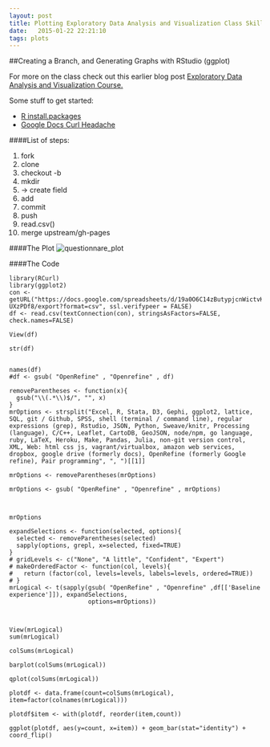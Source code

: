 ```yaml
---
layout: post
title: Plotting Exploratory Data Analysis and Visualization Class Skills in RStudio
date:   2015-01-22 22:21:10
tags: plots 
---
```



##Creating a Branch, and Generating Graphs with RStudio (ggplot)

For more on the class check out this earlier blog post [Exploratory Data Analysis and Visualization Course.](http://nygeog.github.io/data/science/columbia/idse/2015/01/21/exploratory-data-analysis-and-visualization.html)

Some stuff to get started:

* [R install.packages](http://math.usask.ca/~longhai/software/installrpkg.html)
* [Google Docs Curl Headache](http://www.r-bloggers.com/a-tiny-rcurl-headache/)

####List of steps:	

1. fork
2. clone
3. checkout -b <name>
4. mkdir
5. -> create field
6. add 
7. commit
8. push
9. read.csv()
10. merge upstream/gh-pages

####The Plot
![questionnare_plot](https://raw.githubusercontent.com/nygeog/nygeog.github.com/master/img/skills_plot.png)

####The Code	
	
	library(RCurl)
	library(ggplot2)
	con <- getURL("https://docs.google.com/spreadsheets/d/19a0O6C14zButypjcnWictvKWeyPjPjQdrps-UXzPDf8/export?format=csv", ssl.verifypeer = FALSE)
	df <- read.csv(textConnection(con), stringsAsFactors=FALSE, check.names=FALSE)

	View(df)

	str(df)


	names(df)
	#df <- gsub( "OpenRefine" , "Openrefine" , df)

	removeParentheses <- function(x){
	  gsub("\\(.*\\)$/", "", x)
	}
	mrOptions <- strsplit("Excel, R, Stata, D3, Gephi, ggplot2, lattice, SQL, git / Github, SPSS, shell (terminal / command line), regular expressions (grep), Rstudio, JSON, Python, Sweave/knitr, Processing (language), C/C++, Leaflet, CartoDB, GeoJSON, node/npm, go language, ruby, LaTeX, Heroku, Make, Pandas, Julia, non-git version control, XML, Web: html css js, vagrant/virtualbox, amazon web services, dropbox, google drive (formerly docs), OpenRefine (formerly Google refine), Pair programming", ", ")[[1]]

	mrOptions <- removeParentheses(mrOptions)

	mrOptions <- gsub( "OpenRefine" , "Openrefine" , mrOptions)



	mrOptions

	expandSelections <- function(selected, options){
	  selected <- removeParentheses(selected)
	  sapply(options, grepl, x=selected, fixed=TRUE)
	}
	# gridLevels <- c("None", "A little", "Confident", "Expert")
	# makeOrderedFactor <- function(col, levels){
	#   return (factor(col, levels=levels, labels=levels, ordered=TRUE))
	# }
	mrLogical <- t(sapply(gsub( "OpenRefine" , "Openrefine" ,df[['Baseline experience']]), expandSelections, 
	                      options=mrOptions))



	View(mrLogical)
	sum(mrLogical)

	colSums(mrLogical)

	barplot(colSums(mrLogical))

	qplot(colSums(mrLogical))

	plotdf <- data.frame(count=colSums(mrLogical), item=factor(colnames(mrLogical)))

	plotdf$item <- with(plotdf, reorder(item,count))

	ggplot(plotdf, aes(y=count, x=item)) + geom_bar(stat="identity") + coord_flip()



